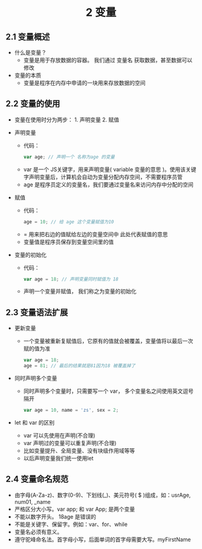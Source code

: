 # <center>2  变量

## 2.1 变量概述

- 什么是变量？
  - 变量是用于存放数据的容器。 我们通过 变量名 获取数据，甚至数据可以修改
- 变量的本质
  - 变量是程序在内存中申请的一块用来存放数据的空间


## 2.2 变量的使用

- 变量在使用时分为两步： 1. 声明变量 2. 赋值


- 声明变量
  - 代码：
    ~~~js
    var age; // 声明一个 名称为age 的变量
    ~~~
  - var 是一个 JS关键字，用来声明变量( variable 变量的意思 )。使用该关键字声明变量后，计算机会自动为变量分配内存空间，不需要程序员管
  - age 是程序员定义的变量名，我们要通过变量名来访问内存中分配的空间


- 赋值
  - 代码：
    ~~~js
    age = 10; // 给 age 这个变量赋值为10
    ~~~
  - = 用来把右边的值赋给左边的变量空间中 此处代表赋值的意思
  - 变量值是程序员保存到变量空间里的值


- 变量的初始化
  - 代码：
    ~~~js
    var age = 18; // 声明变量同时赋值为 18
    ~~~
  - 声明一个变量并赋值， 我们称之为变量的初始化



## 2.3 变量语法扩展

- 更新变量
  - 一个变量被重新复赋值后，它原有的值就会被覆盖，变量值将以最后一次赋的值为准
    ~~~js
    var age = 18;
    age = 81; // 最后的结果就是81因为18 被覆盖掉了
    ~~~


- 同时声明多个变量
  - 同时声明多个变量时，只需要写一个 var， 多个变量名之间使用英文逗号隔开
    ~~~js
    var age = 10, name = 'zs', sex = 2;
    ~~~


- let 和 var 的区别
  - var 可以先使用在声明(不合理)
  - var 声明过的变量可以重复声明(不合理)
  - 比如变量提升、全局变量、没有块级作用域等等
  - 以后声明变量我们统一使用let

## 2.4 变量命名规范

- 由字母(A-Za-z)、数字(0-9)、下划线(_)、美元符号( $ )组成，如：usrAge, num01, _name
- 严格区分大小写。var app; 和 var App; 是两个变量
- 不能以数字开头。 18age 是错误的
- 不能是关键字、保留字。例如：var、for、while
- 变量名必须有意义。 
- 遵守驼峰命名法。首字母小写，后面单词的首字母需要大写。myFirstName

